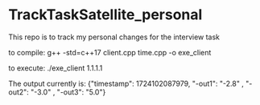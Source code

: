 # TrackTaskSatellite_personal
This repo is to track my personal changes for the interview task

to compile:
g++ -std=c++17 client.cpp time.cpp -o exe_client

to execute:
./exe_client 1.1.1.1

The output currently is:
{"timestamp": 1724102087979, "-out1": "-2.8"    , "-out2": "-3.0"       , "-out3": "5.0"}

